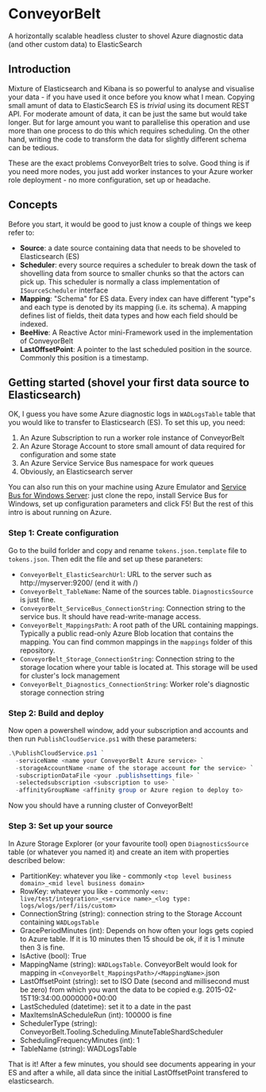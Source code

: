 # ConveyorBelt
A horizontally scalable headless cluster to shovel Azure diagnostic data (and other custom data) to ElasticSearch

## Introduction
Mixture of Elasticsearch and Kibana is so powerful to analyse and visualise your data - if you have used it once before you know what I mean. Copying small amunt of data to ElasticSearch ES is *trivial* using its document REST API. For moderate amount of data, it can be just the same but would take longer. But for large amount you want to parallelise this operation and use more than one process to do this which requires scheduling. On the other hand, writing the code to transform the data for slightly different schema can be tedious.

These are the exact problems ConveyorBelt tries to solve. Good thing is if you need more nodes, you just add worker instances to your Azure worker role deployment - no more configuration, set up or headache.

## Concepts

Before you start, it would be good to just know a couple of things we keep refer to:

 - **Source**: a date source containing data that needs to be shoveled to Elasticsearch (ES)
 - **Scheduler**: every source requires a scheduler to break down the task of shovelling data from source to smaller chunks so that the actors can pick up. This scheduler is normally a class implementation of `ISourceScheduler` interface
 - **Mapping**: "Schema" for ES data. Every index can have different "type"s and each type is denoted by its mapping (i.e. its schema). A mapping defines list of fields, theit data types and how each field should be indexed.
 - **BeeHive**: A Reactive Actor mini-Framework used in the implementation of ConveyorBelt
 - **LastOffsetPoint**: A pointer to the last scheduled position in the source. Commonly this position is a timestamp. 

## Getting started (shovel your first data source to Elasticsearch)
OK, I guess you have some Azure diagnostic logs in `WADLogsTable` table that you would like to transfer to Elasticsearch (ES). To set this up, you need:

 1. An Azure Subscription to run a worker role instance of ConveyorBelt
 2. An Azure Storage Account to store small amount of data required for configuration and some state
 3. An Azure Service Service Bus namespace for work queues
 4. Obviously, an Elasticsearch server

You can also run this on your machine using Azure Emulator and [Service Bus for Windows Server](https://msdn.microsoft.com/en-us/library/dn282144.aspx): just clone the repo, install Service Bus for Windows, set up configuration parameters and click F5! But the rest of this intro is about running on Azure.

### Step 1: Create configuration
Go to the build forlder and copy and rename `tokens.json.template` file to `tokens.json`. Then edit the file and set up these paraneters:

 - `ConveyorBelt_ElasticSearchUrl`: URL to the server such as http://myserver:9200/ (end it with /)
 - `ConveyorBelt_TableName`: Name of the sources table. `DiagnosticsSource` is just fine.
 - `ConveyorBelt_ServiceBus_ConnectionString`: Connection string to the service bus. It should have read-write-manage access.
 - `ConveyorBelt_MappingsPath`: A root path of the URL containing mappings. Typically a public read-only Azure Blob location that contains the mapping. You can find common mappings in the `mappings` folder of this repository.
 - `ConveyorBelt_Storage_ConnectionString`: Connection string to the storage location where your table is located at. This storage will be used for cluster's lock management
 - `ConveyorBelt_Diagnostics_ConnectionString`: Worker role's diagnostic storage connection string

### Step 2: Build and deploy
Now open a powershell window, add your subscription and accounts and then run `PublishCloudService.ps1` with these parameters:

```PowerShell
.\PublishCloudService.ps1 `
  -serviceName <name your ConveyorBelt Azure service> `
  -storageAccountName <name of the storage account for the service> `
  -subscriptionDataFile <your .publishsettings file> `
  -selectedsubscription <subscription to use> `
  -affinityGroupName <affinity group or Azure region to deploy to>
```

Now you should have a running cluster of ConveyorBelt!

### Step 3: Set up your source
In Azure Storage Explorer (or your favourite tool) open `DiagnosticsSource` table (or whatever you named it) and create an item with properties described below:

 - PartitionKey: whatever you like - commonly `<top level business domain>_<mid level business domain>` 
 - RowKey: whatever you like - commonly `<env: live/test/integration>_<service name>_<log type: logs/wlogs/perf/iis/custom>`
 - ConnectionString (string): connection string to the Storage Account containing `WADLogsTable`
 - GracePeriodMinutes (int): Depends on how often your logs gets copied to Azure table. If it is 10 minutes then 15 should be ok, if it is 1 minute then 3 is fine.
 - IsActive (bool): True
 - MappingName (string): `WADLogsTable`. ConveyorBelt would look for mapping in `<ConveyorBelt_MappingsPath>/<MappingName>`.json
 - LastOffsetPoint (string): set to ISO Date (second and millisecond must be zero) from which you want the data to be copied e.g. 2015-02-15T19:34:00.0000000+00:00
 - LastScheduled (datetime): set it to a date in the past
 - MaxItemsInAScheduleRun (int): 100000 is fine
 - SchedulerType (string): ConveyorBelt.Tooling.Scheduling.MinuteTableShardScheduler
 - SchedulingFrequencyMinutes (int): 1
 - TableName (string): WADLogsTable

That is it! After a few minutes, you should see documents appearing in your ES and after a while, all data since the initial LastOffsetPoint transfered to elasticsearch.


